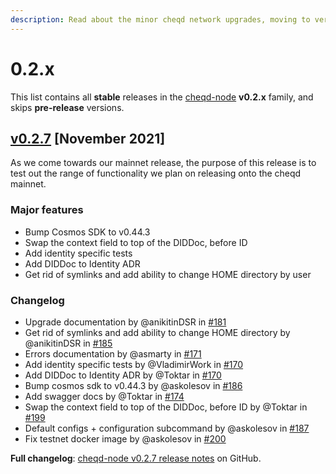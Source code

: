 ```yaml
---
description: Read about the minor cheqd network upgrades, moving to version 0.2.x
---
```


# 0.2.x

This list contains all **stable** releases in the [cheqd-node](https://github.com/cheqd/cheqd-node/) **v0.2.x** family, and skips **pre-release** versions.

## [v0.2.7](https://github.com/cheqd/cheqd-node/releases/tag/v0.2.7) \[November 2021]

As we come towards our mainnet release, the purpose of this release is to test out the range of functionality we plan on releasing onto the cheqd mainnet.

### Major features

* Bump Cosmos SDK to v0.44.3
* Swap the context field to top of the DIDDoc, before ID
* Add identity specific tests
* Add DIDDoc to Identity ADR
* Get rid of symlinks and add ability to change HOME directory by user

### Changelog

* Upgrade documentation by @anikitinDSR in [#181](https://github.com/cheqd/cheqd-node/pull/181)
* Get rid of symlinks and add ability to change HOME directory by @anikitinDSR in [#185](https://github.com/cheqd/cheqd-node/pull/185)
* Errors documentation by @asmarty in [#171](https://github.com/cheqd/cheqd-node/pull/171)
* Add identity specific tests by @VladimirWork in [#170](https://github.com/cheqd/cheqd-node/pull/170)
* Add DIDDoc to Identity ADR by @Toktar in [#170](https://github.com/cheqd/cheqd-node/pull/143)
* Bump cosmos sdk to v0.44.3 by @askolesov in [#186](https://github.com/cheqd/cheqd-node/pull/186)
* Add swagger docs by @Toktar in [#174](https://github.com/cheqd/cheqd-node/pull/174)
* Swap the context field to top of the DIDDoc, before ID by @Toktar in [#199](https://github.com/cheqd/cheqd-node/pull/199)
* Default configs + configuration subcommand by @askolesov in [#187](https://github.com/cheqd/cheqd-node/pull/187)
* Fix testnet docker image by @askolesov in [#200](https://github.com/cheqd/cheqd-node/pull/200)

**Full changelog**: [cheqd-node v0.2.7 release notes](https://github.com/cheqd/cheqd-node/releases/tag/v0.2.7) on GitHub.
